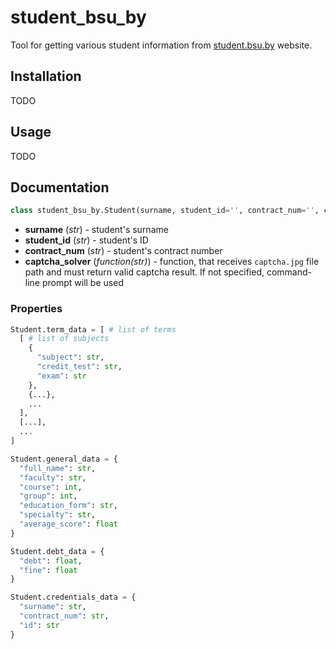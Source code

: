 # student_bsu_by
Tool for getting various student information from [student.bsu.by](http://http://student.bsu.by) website.

## Installation

TODO

## Usage

TODO

## Documentation
```python
class student_bsu_by.Student(surname, student_id='', contract_num='', captcha_solver=None)
```
  * **surname** (*str*) - student's surname
  * **student_id** (*str*) - student's ID
  * **contract_num** (*str*) - student's contract number
  * **captcha_solver** (*function(str)*) - function, that receives `captcha.jpg` file path and must return valid captcha result. If not specified, command-line prompt will be used

### Properties
```python
Student.term_data = [ # list of terms
  [ # list of subjects
    {
      "subject": str,
      "сredit_test": str,
      "exam": str
    },
    {...},
    ...
  ],
  [...],
  ...
]
```

```python
Student.general_data = {
  "full_name": str,
  "faculty": str,
  "course": int,
  "group": int,
  "education_form": str,
  "specialty": str,
  "average_score": float
}
```

```python
Student.debt_data = {
  "debt": float,
  "fine": float
}
```

```python
Student.credentials_data = {
  "surname": str,
  "contract_num": str,
  "id": str
}
```
